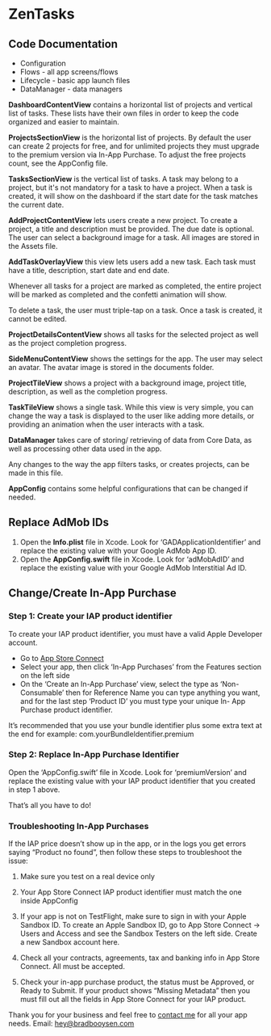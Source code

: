 # ZenTasks

## Code Documentation

* Configuration
* Flows - all app screens/flows
* Lifecycle - basic app launch files
* DataManager - data managers

**DashboardContentView** contains a horizontal list
of projects and vertical list of tasks. These lists have their own
files in order to keep the code organized and easier to maintain.

**ProjectsSectionView** is the horizontal list of projects. By default
the user can create 2 projects for free, and for unlimited projects
they must upgrade to the premium version via In-App Purchase.
To adjust the free projects count, see the AppConfig file.

**TasksSectionView** is the vertical list of tasks. A task may belong
to a project, but it's not mandatory for a task to have a project.
When a task is created, it will show on the dashboard if the start
date for the task matches the current date.

**AddProjectContentView** lets users create a new
project. To create a project, a title and description must be
provided. The due date is optional. The
user can select a background image for a task. All images are
stored in the Assets file.

**AddTaskOverlayView** this view lets users add a new task.
Each task must have a title, description, start date and end date.

Whenever all tasks for a project are marked as completed, the
entire project will be marked as completed and the confetti
animation will show.

To delete a task, the user must triple-tap on a task.
Once a task is created, it cannot be edited.

**ProjectDetailsContentView** shows all tasks for the
selected project as well as the project completion progress.

**SideMenuContentView** shows the settings for the
app. The user may select an avatar.
The avatar image is stored in the documents folder.

**ProjectTileView** shows a project with a
background image, project title, description, as well as the
completion progress.

**TaskTileView** shows a single task. While this
view is very simple, you can change the way a task is
displayed to the user like adding more details, or providing an animation when the user interacts with a task.

**DataManager** takes care of storing/
retrieving of data from Core Data, as well as processing other
data used in the app.

Any changes to the way the app filters tasks, or creates
projects, can be made in this file.

**AppConfig** contains some helpful
configurations that can be changed if needed.

## Replace AdMob IDs

1. Open the **Info.plist** file in Xcode. Look for ‘GADApplicationIdentifier’ and replace the existing value with your Google AdMob App ID.
2. Open the **AppConfig.swift** file in Xcode. Look for ‘adMobAdID’ and replace the existing value with your Google AdMob Interstitial Ad ID.

## Change/Create In-App Purchase

### Step 1: Create your IAP product identifier

To create your IAP product identifier, you must have a valid Apple Developer account.

- Go to [App Store Connect](https://appstoreconnect.apple.com)
- Select your app, then click ‘In-App Purchases’ from the Features section on the left side
- On the ‘Create an In-App Purchase’ view, select the type as ‘Non-
Consumable’ then for Reference Name you can type anything you
want, and for the last step ‘Product ID’ you must type your unique In-
App Purchase product identifier.

It’s recommended that you use your bundle identifier plus some extra text at the
end for example: com.yourBundleldentifier.premium

### Step 2: Replace In-App Purchase Identifier

Open the ‘AppConfig.swift’ file in Xcode. Look for
‘premiumVersion’ and replace the existing value with your IAP product identifier that you created in step 1 above.

That’s all you have to do!

### Troubleshooting In-App Purchases

If the IAP price doesn’t show up in the app,
or in the logs you get errors saying “Product no found”, then
follow these steps to troubleshoot the issue:

1. Make sure you test on a real device only

2. Your App Store Connect IAP product identifier must
match the one inside AppConfig

3. If your app is not on TestFlight, make sure to sign in with your
Apple Sandbox ID. To create an Apple Sandbox ID, go to App
Store Connect -> Users and Access and see the Sandbox Testers
on the left side. Create a new Sandbox account here.

4. Check all your contracts, agreements, tax and banking info in App
Store Connect. All must be accepted.

5. Check your in-app purchase product, the status must be
Approved, or Ready to Submit. If your product shows “Missing
Metadata” then you must fill out all the fields in App Store
Connect for your IAP product.

Thank you for your business and feel free to [contact me](https://www.bradbooysen.com/contact) for all your app needs.
Email: hey@bradbooysen.com
